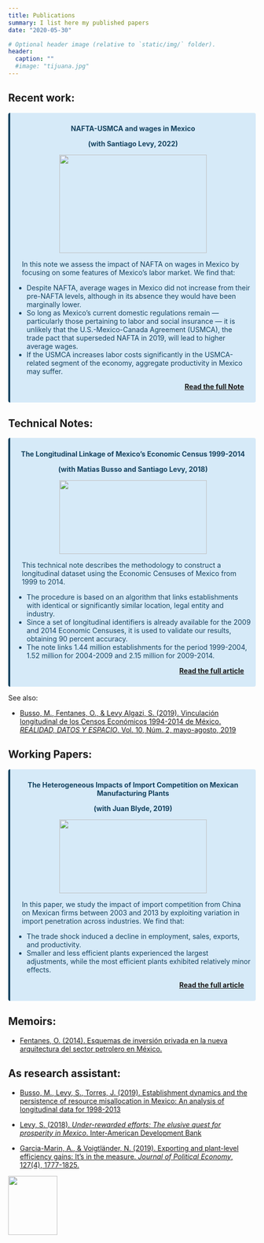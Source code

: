 ```yaml
---
title: Publications
summary: I list here my published papers
date: "2020-05-30"

# Optional header image (relative to `static/img/` folder).
header:
  caption: ""
  #image: "tijuana.jpg"
---
```


## **Recent work**:

<div class="warning" style='background-color:#D6EAF8; color: #154360; border-left: solid #154360 4px; border-radius: 4px; padding:0.7em;'>
<span>
<p style='margin-top:1em; text-align:center'>
<b>NAFTA-USMCA and wages in Mexico</b></p>
<p style="text-align:center;">
<b>(with Santiago Levy, 2022)</b></p>
<p style="text-align:center;">
<img src='https://i0.wp.com/www.brookings.edu/wp-content/uploads/2022/02/UMCA-Forward-2022.jpg?fit=512%2C9999px&ssl=1' width="300" height="200"/>
</p>
<p style='margin-left:1em;'>
In this note we assess the impact of NAFTA on wages in Mexico by focusing on some features of Mexico’s labor market. We find that:
<ul>
<li> Despite NAFTA, average wages in Mexico did not increase from their pre-NAFTA levels, although in its absence they would have been marginally lower.</li>
<li> So long as Mexico’s current domestic regulations remain — particularly those pertaining to labor and social insurance — it is unlikely that the U.S.-Mexico-Canada Agreement (USMCA), the trade pact that superseded NAFTA in 2019, will lead to higher average wages.</li>
<li> If the USMCA increases labor costs significantly in the USMCA-related segment of the economy, aggregate productivity in Mexico may suffer.</li>
</ul>
</p>
<p style='margin-bottom:1em; margin-right:1em; text-align:right;'>  <a href="https://www.brookings.edu/essay/usmca-forward-building-a-more-competitive-inclusive-and-sustainable-north-american-economy-labor/"><b> Read the full Note </b></a>
</p></span>
</div>

## **Technical Notes**:

<div class="warning" style='background-color:#D6EAF8; color: #154360; border-left: solid #154360 4px; border-radius: 4px; padding:0.7em;'>
<span>
<p style='margin-top:1em; text-align:center'>
<b>The Longitudinal Linkage of Mexico’s Economic Census 1999-2014</b></p>
<p style="text-align:center;">
<b>(with Matias Busso and Santiago Levy, 2018)</b></p>
<p style="text-align:center;">
<img src='https://rde.inegi.org.mx/wp-content/uploads/2019/05/RDE28_05_img00.jpg' width="300" height="150"/>
</p>
<p style='margin-left:1em;'>
This technical note describes the methodology to construct a longitudinal dataset using the Economic Censuses of Mexico from 1999 to 2014.
<ul>
<li> The procedure is based on an algorithm that links establishments with identical or significantly similar location, legal entity and industry.</li>
<li> Since a set of longitudinal identifiers is already available for the 2009 and 2014 Economic Censuses, it is used to validate our results, obtaining 90 percent accuracy.</li>
<li> The note links 1.44 million establishments for the period 1999-2004, 1.52 million for 2004-2009 and 2.15 million for 2009-2014.</li>
</ul>
</p>
<p style='margin-bottom:1em; margin-right:1em; text-align:right;'>  <a href="https://publications.iadb.org/en/longitudinal-linkage-mexicos-economic-census-1999-2014"><b> Read the full article </b></a>
</p></span>
</div>

See also:

-  [Busso, M., Fentanes, O., & Levy Algazi, S. (2019). Vinculación longitudinal de los Censos Económicos 1994-2014 de México. *REALIDAD, DATOS Y ESPACIO*. Vol. 10, Núm. 2, mayo-agosto, 2019](https://rde.inegi.org.mx/index.php/2019/08/20/vinculacion-longitudinal-de-los-censos-economicos-1994-2014-de-mexico/)

## **Working Papers**:

<div class="warning" style='background-color:#D6EAF8; color: #154360; border-left: solid #154360 4px; border-radius: 4px; padding:0.7em;'>
<span>
<p style='margin-top:1em; text-align:center'>
<b>The Heterogeneous Impacts of Import Competition on Mexican Manufacturing Plants</b></p>
<p style="text-align:center;">
<b>(with Juan Blyde, 2019)</b></p>
<p style="text-align:center;">
<img src='https://upload.wikimedia.org/wikipedia/commons/b/b3/China_Mexico_Locator.png' width="300" height="150"/>
</p>
<p style='margin-left:1em;'>
In this paper, we study the impact of import competition from China on Mexican firms between 2003 and 2013 by exploiting variation in import penetration across industries. We find that:
<ul>
<li> The trade shock induced a decline in employment, sales, exports, and productivity.</li>
<li> Smaller and less efficient plants experienced the largest adjustments, while the most efficient plants exhibited relatively minor effects.</li>
</ul>
</p>
<p style='margin-bottom:1em; margin-right:1em; text-align:right;'>  <a href="https://publications.iadb.org/en/heterogeneous-impacts-import-competition-mexican-manufacturing-plants"><b> Read the full article </b></a>
</p></span>
</div>

## **Memoirs**:

-  [Fentanes, O. (2014). Esquemas de inversión privada en la nueva arquitectura del sector petrolero en México.](http://repositorio-digital.cide.edu/handle/11651/2503)


## **As research assistant**:

-  [Busso, M., Levy, S., Torres, J. (2019). Establishment dynamics and the persistence of resource misallocation in Mexico: An analysis of longitudinal data for 1998-2013](http://jesicatorres.com/wp-content/uploads/2020/03/PaperDynamics-v1.pdf)

-  [Levy, S. (2018). *Under-rewarded efforts: The elusive quest for prosperity in Mexico*. Inter-American Development Bank](https://publications.iadb.org/publications/english/document/Under-Rewarded_Efforts_The_Elusive_Quest_for_Prosperity_in_Mexico.pdf)

-  [Garcia-Marin, A., & Voigtländer, N. (2019). Exporting and plant-level efficiency gains: It’s in the measure. *Journal of Political Economy*, 127(4), 1777-1825.](https://www.journals.uchicago.edu/doi/abs/10.1086/701607)


<img src="https://c.tenor.com/8ZDLU43omvcAAAAC/kid-thumbs-up.gif" width="100" height="120" />
